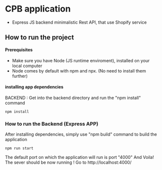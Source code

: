 # CPB application

- Express JS backend minimalistic Rest API, that use Shopify service

## How to run the project

#### Prerequisites

- Make sure you have Node (JS runtime enviroment), installed on your local computer
- Node comes by default with npm and npx. (No need to install them further)

#### installing app dependencies

BACKEND : Get into the backend directory and run the "npm install" command

```
npm install
```

### How to run the Backend (Express APP)

After installing dependencies, simply use "npm build" command to build the application

```
npm run start
```

The default port on which the application will run is port "4000"
And Voila! The sever should be now running ! Go to http://localhost:4000/
